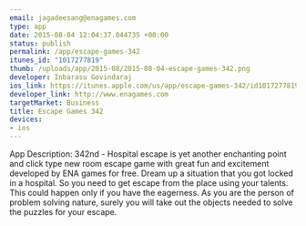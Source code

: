 ```yaml
--- 
email: jagadeesang@enagames.com
type: app
date: 2015-08-04 12:04:37.044735 +00:00
status: publish
permalink: /app/escape-games-342
itunes_id: "1017277819"
thumb: /uploads/app/2015-08/2015-08-04-escape-games-342.png
developer: Inbarasu Govindaraj
ios_link: https://itunes.apple.com/us/app/escape-games-342/id1017277819?mt=8
developer_link: http://www.enagames.com
targetMarket: Business
title: Escape Games 342
devices: 
- ios
---
```


App Description:
       342nd - Hospital escape is yet another enchanting point and click type new room escape game with great fun and excitement developed by ENA games for free. Dream up a situation that you got locked in a hospital. So you need to get escape from the place using your talents. This could happen only if you have the eagerness. As you are the person of problem solving nature, surely you will take out the objects needed to solve the puzzles for your escape. 
